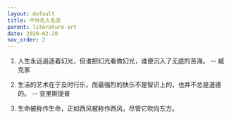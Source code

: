 ```yaml
---
layout: default 
title: 中外名人名言
parent: literature-art
date: 2020-02-20
nav_order: 2
---
```


1. 人生永远追逐着幻光，但谁把幻光看做幻光，谁便沉入了无底的苦海。  -- 臧克家

2. 生活的艺术在于及时行乐，而最强烈的快乐不是智识上的，也并不总是道德的。  -- 亚里斯提普

3. 生命被称作生命，正如西风被称作西风，尽管它吹向东方。
